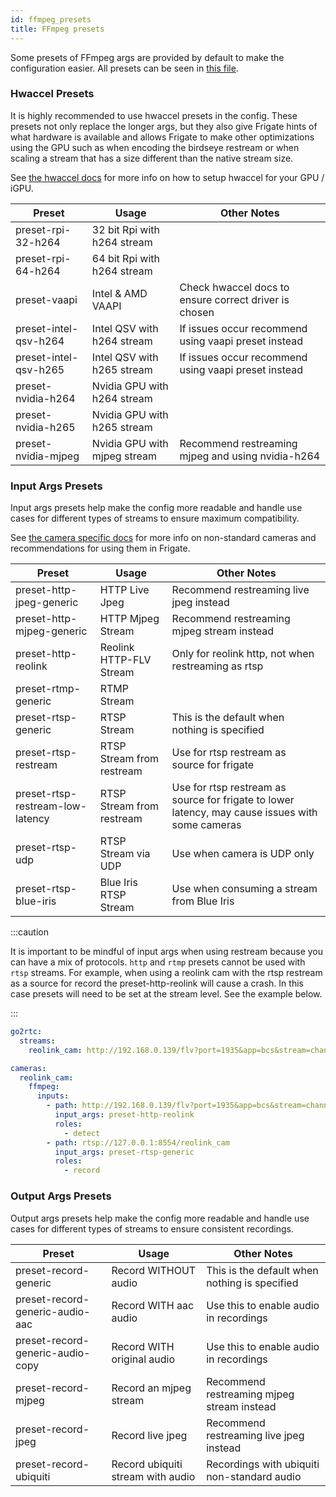 ```yaml
---
id: ffmpeg_presets
title: FFmpeg presets
---
```


Some presets of FFmpeg args are provided by default to make the configuration easier. All presets can be seen in [this file](https://github.com/blakeblackshear/frigate/blob/master/frigate/ffmpeg_presets.py).

### Hwaccel Presets

It is highly recommended to use hwaccel presets in the config. These presets not only replace the longer args, but they also give Frigate hints of what hardware is available and allows Frigate to make other optimizations using the GPU such as when encoding the birdseye restream or when scaling a stream that has a size different than the native stream size.

See [the hwaccel docs](/configuration/hardware_acceleration.md) for more info on how to setup hwaccel for your GPU / iGPU.

| Preset                | Usage                        | Other Notes                                           |
| --------------------- | ---------------------------- | ----------------------------------------------------- |
| preset-rpi-32-h264    | 32 bit Rpi with h264 stream  |                                                       |
| preset-rpi-64-h264    | 64 bit Rpi with h264 stream  |                                                       |
| preset-vaapi          | Intel & AMD VAAPI            | Check hwaccel docs to ensure correct driver is chosen |
| preset-intel-qsv-h264 | Intel QSV with h264 stream   | If issues occur recommend using vaapi preset instead  |
| preset-intel-qsv-h265 | Intel QSV with h265 stream   | If issues occur recommend using vaapi preset instead  |
| preset-nvidia-h264    | Nvidia GPU with h264 stream  |                                                       |
| preset-nvidia-h265    | Nvidia GPU with h265 stream  |                                                       |
| preset-nvidia-mjpeg   | Nvidia GPU with mjpeg stream | Recommend restreaming mjpeg and using nvidia-h264     |

### Input Args Presets

Input args presets help make the config more readable and handle use cases for different types of streams to ensure maximum compatibility.

See [the camera specific docs](/configuration/camera_specific.md) for more info on non-standard cameras and recommendations for using them in Frigate.

| Preset                           | Usage                     | Other Notes                                                                                      |
| -------------------------------- | ------------------------- | ------------------------------------------------------------------------------------------------ |
| preset-http-jpeg-generic         | HTTP Live Jpeg            | Recommend restreaming live jpeg instead                                                          |
| preset-http-mjpeg-generic        | HTTP Mjpeg Stream         | Recommend restreaming mjpeg stream instead                                                       |
| preset-http-reolink              | Reolink HTTP-FLV Stream   | Only for reolink http, not when restreaming as rtsp                                              |
| preset-rtmp-generic              | RTMP Stream               |                                                                                                  |
| preset-rtsp-generic              | RTSP Stream               | This is the default when nothing is specified                                                    |
| preset-rtsp-restream             | RTSP Stream from restream | Use for rtsp restream as source for frigate                                                      |
| preset-rtsp-restream-low-latency | RTSP Stream from restream | Use for rtsp restream as source for frigate to lower latency, may cause issues with some cameras |
| preset-rtsp-udp                  | RTSP Stream via UDP       | Use when camera is UDP only                                                                      |
| preset-rtsp-blue-iris            | Blue Iris RTSP Stream     | Use when consuming a stream from Blue Iris                                                       |

:::caution

It is important to be mindful of input args when using restream because you can have a mix of protocols. `http` and `rtmp` presets cannot be used with `rtsp` streams. For example, when using a reolink cam with the rtsp restream as a source for record the preset-http-reolink will cause a crash. In this case presets will need to be set at the stream level. See the example below.

:::

```yaml
go2rtc:
  streams:
    reolink_cam: http://192.168.0.139/flv?port=1935&app=bcs&stream=channel0_main.bcs&user=admin&password=password

cameras:
  reolink_cam:
    ffmpeg:
      inputs:
        - path: http://192.168.0.139/flv?port=1935&app=bcs&stream=channel0_ext.bcs&user=admin&password=password
          input_args: preset-http-reolink
          roles:
            - detect
        - path: rtsp://127.0.0.1:8554/reolink_cam
          input_args: preset-rtsp-generic
          roles:
            - record
```

### Output Args Presets

Output args presets help make the config more readable and handle use cases for different types of streams to ensure consistent recordings.

| Preset                           | Usage                             | Other Notes                                   |
| -------------------------------- | --------------------------------- | --------------------------------------------- |
| preset-record-generic            | Record WITHOUT audio              | This is the default when nothing is specified |
| preset-record-generic-audio-aac  | Record WITH aac audio             | Use this to enable audio in recordings        |
| preset-record-generic-audio-copy | Record WITH original audio        | Use this to enable audio in recordings        |
| preset-record-mjpeg              | Record an mjpeg stream            | Recommend restreaming mjpeg stream instead    |
| preset-record-jpeg               | Record live jpeg                  | Recommend restreaming live jpeg instead       |
| preset-record-ubiquiti           | Record ubiquiti stream with audio | Recordings with ubiquiti non-standard audio   |
